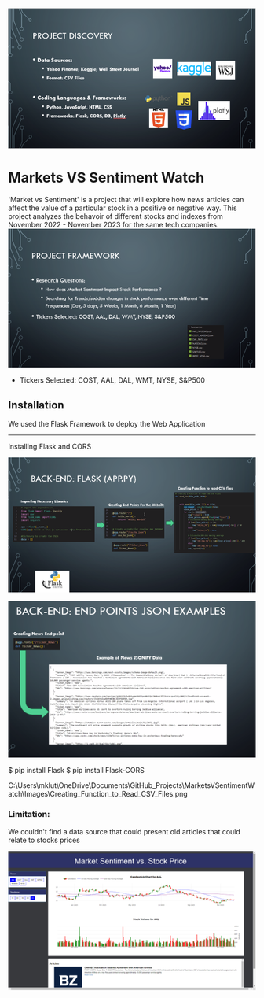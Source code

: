 ![Alt text](image.png)

# Markets VS Sentiment Watch


'Market vs Sentiment' is a project that will explore how news articles can affect the value of a particular stock in a positive or negative way. This project analyzes the behavoir of different stocks and indexes from November 2022 - November 2023
for the same tech companies.  
![Alt text](image-1.png)

- Tickers Selected: COST, AAL, DAL, WMT, NYSE, S&P500 




## Installation
We used the Flask Framework to deploy the Web Application
***
Installing Flask and CORS

![Alt text](image-7.png)

![Alt text](image-5.png)

$ pip install Flask
$ pip install Flask-CORS

C:\Users\mklut\OneDrive\Documents\GitHub_Projects\MarketsVSentimentWatch\Images\Creating_Function_to_Read_CSV_Files.png

### Limitation: 
We couldn't find a data source that could present old articles that could relate to stocks prices





![Example Image](Images\Full_site.PNG)